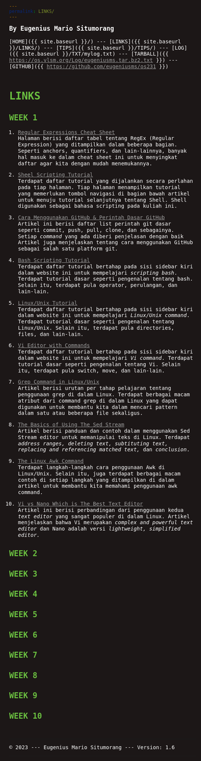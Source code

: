 ```yaml
---
permalink: LINKS/
---
```

<style>
html, *, body {
  background-color: hsl(0, 10%, 10%);
  line-height: 120%;
  color: white;
  font-family: monospace, courier;
}
h1, h2 {
  color: hsl(100, 50%, 50%);
}
a {
  color: #a0a0a0;
  text-decoration: underline;
}
a:hover {
  color: white;
}
</style>
<span style="color:white; font-weight:bold; font-size:larger;">By Eugenius Mario Situmorang</span>
<br><br>
[HOME]({{ site.baseurl }}/) ---
[LINKS]({{ site.baseurl }}/LINKS/) ---
[TIPS]({{ site.baseurl }}/TIPS/) ---
[LOG]({{ site.baseurl }}/TXT/mylog.txt) ---
[TARBALL]({{ https://os.vlsm.org/Log/eugeniusms.tar.bz2.txt }}) ---
[GITHUB]({{ https://github.com/eugeniusms/os231 }})
<br>
<hr>

# LINKS

## WEEK 1

1. [Regular Expressions Cheat Sheet](https://cheatography.com/davechild/cheat-sheets/regular-expressions/)<br>
Halaman berisi daftar tabel tentang RegEx (Regular Expression) yang ditampilkan
dalam beberapa bagian. Seperti anchors, quantifiers, dan lain-lainnya, banyak hal masuk
ke dalam cheat sheet ini untuk menyingkat daftar agar kita dengan mudah menemukannya.

2. [Sheel Scripting Tutorial](https://www.shellscript.sh/)<br>
Terdapat daftar tutorial yang dijalankan secara perlahan pada tiap halaman. Tiap halaman
menampilkan tutorial yang memerlukan tombol navigasi di bagian bawah artikel untuk menuju
tutorial selanjutnya tentang Shell. Shell digunakan sebagai bahasa scripting pada kuliah ini.

3. [Cara Menggunakan GitHub & Perintah Dasar GitHub](https://www.hostinger.co.id/tutorial/cara-menggunakan-github-perintah-dasar-github)<br>
Artikel ini berisi daftar list perintah git dasar seperti commit, push, pull,
clone, dan sebagainya. Setiap <i>command</i> yang ada diberi penjelasan dengan baik
Artikel juga menjelaskan tentang cara menggunakan GitHub sebagai salah satu platform git.

4. [Bash Scripting Tutorial](https://www.javatpoint.com/bash)<br>
Terdapat daftar tutorial bertahap pada sisi sidebar kiri dalam website ini
untuk mempelajari <i>scripting bash</i>. Terdapat tutorial dasar seperti 
pengenalan tentang bash. Selain itu, terdapat pula operator, perulangan, dan lain-lain.

5. [Linux/Unix Tutorial](https://www.javatpoint.com/linux-tutorial)<br>
Terdapat daftar tutorial bertahap pada sisi sidebar kiri dalam website ini 
untuk mempelajari <i>Linux/Unix command</i>. Terdapat tutorial dasar seperti
pengenalan tentang Linux/Unix. Selain itu, terdapat pula directories, files, dan lain-lain.

6. [Vi Editor with Commands](https://www.javatpoint.com/vi-editor)<br>
Terdapat daftar tutorial bertahap pada sisi sidebar kiri dalam website ini 
untuk mempelajari <i>Vi command</i>. Terdapat tutorial dasar seperti
pengenalan tentang Vi. Selain itu, terdapat pula switch, move, dan lain-lain.

7. [Grep Command in Linux/Unix](https://www.digitalocean.com/community/tutorials/grep-command-in-linux-unix)<br>
Artikel berisi urutan per tahap pelajaran tentang penggunaan grep di dalam Linux.
Terdapat berbagai macam atribut dari command grep di dalam Linux yang dapat digunakan
untuk membantu kita dalam mencari pattern dalam satu atau beberapa file sekaligus.

8. [The Basics of Using The Sed Stream](https://www.digitalocean.com/community/tutorials/the-basics-of-using-the-sed-stream-editor-to-manipulate-text-in-linux)<br>
Artikel berisi panduan dan contoh dalam menggunakan Sed Stream editor untuk 
memanipulai teks di Linux. Terdapat <i>address ranges, deleting text, subtituting
text, replacing and referencing matched text,</i> dan <i>conclusion</i>.

9. [The Linux Awk Command](https://www.freecodecamp.org/news/the-linux-awk-command-linux-and-unix-usage-syntax-examples/)<br>
Terdapat langkah-langkah cara penggunaan Awk di Linux/Unix. Selain itu,
juga terdapat berbagai macam contoh di setiap langkah yang ditampilkan di dalam
artikel untuk membantu kita memahami penggunaan awk command.

10. [Vi vs Nano Which is The Best Text Editor](https://www.cbtnuggets.com/blog/technology/system-admin/vi-vs-nano-which-is-the-best-text-editor)<br>
Artikel ini berisi perbandingan dari penggunaan kedua <i>text editor</i> yang
sangat populer di dalam Linux. Artikel menjelaskan bahwa Vi merupakan <i>complex
and powerful text editor</i> dan Nano adalah versi <i>lightweight, simplified editor.</i>

## WEEK 2

## WEEK 3

## WEEK 4

## WEEK 5

## WEEK 6

## WEEK 7

## WEEK 8

## WEEK 9

## WEEK 10

<br>
<hr>
&copy; 2023 --- Eugenius Mario Situmorang  --- Version: 1.6
<hr>
<br>
